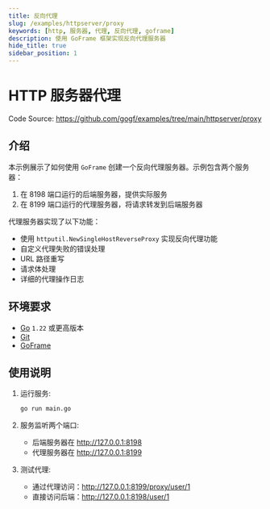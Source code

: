 ```yaml
---
title: 反向代理
slug: /examples/httpserver/proxy
keywords: [http, 服务器, 代理, 反向代理, goframe]
description: 使用 GoFrame 框架实现反向代理服务器
hide_title: true
sidebar_position: 1
---
```


# HTTP 服务器代理

Code Source: https://github.com/gogf/examples/tree/main/httpserver/proxy


## 介绍

本示例展示了如何使用 `GoFrame` 创建一个反向代理服务器。示例包含两个服务器：

1. 在 8198 端口运行的后端服务器，提供实际服务
2. 在 8199 端口运行的代理服务器，将请求转发到后端服务器

代理服务器实现了以下功能：
- 使用 `httputil.NewSingleHostReverseProxy` 实现反向代理功能
- 自定义代理失败的错误处理
- URL 路径重写
- 请求体处理
- 详细的代理操作日志


## 环境要求

- [Go](https://golang.org/dl/) `1.22` 或更高版本
- [Git](https://git-scm.com/downloads)
- [GoFrame](https://goframe.org)

## 使用说明

1. 运行服务:
   ```bash
   go run main.go
   ```

2. 服务监听两个端口:
   - 后端服务器在 http://127.0.0.1:8198
   - 代理服务器在 http://127.0.0.1:8199

3. 测试代理:
   - 通过代理访问：http://127.0.0.1:8199/proxy/user/1
   - 直接访问后端：http://127.0.0.1:8198/user/1

